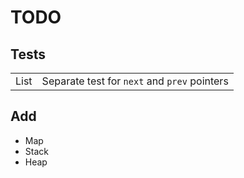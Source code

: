 # TODO

## Tests

|||
|---|---|
| List | Separate test for `next` and `prev` pointers|


## Add
 
- Map
- Stack
- Heap
